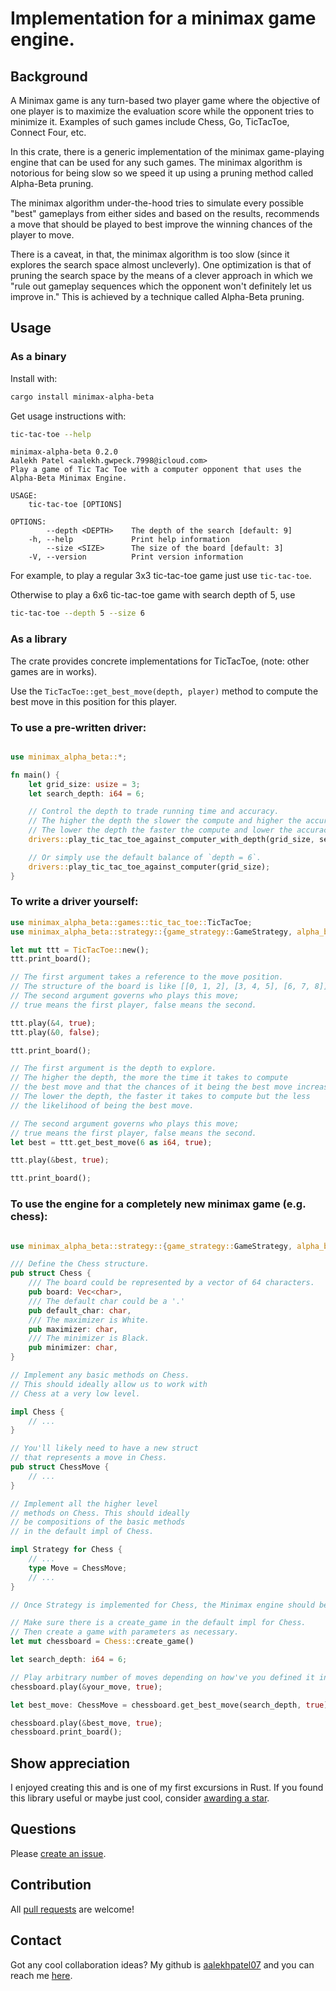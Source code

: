 # Implementation for a minimax game engine.

## Background

A Minimax game is any turn-based two player game where the objective of
one player is to maximize the evaluation score while the opponent
tries to minimize it. Examples of such games include Chess, Go, TicTacToe, Connect Four, etc.

In this crate, there is a generic implementation of the minimax game-playing engine that can be used for any such games. The minimax algorithm is notorious for being slow so we speed it up using a pruning method called Alpha-Beta pruning.

The minimax algorithm under-the-hood tries to simulate every possible "best" gameplays from either sides and based on the results, recommends a move that should be played to best improve the winning chances of the player to move.

There is a caveat, in that, the minimax algorithm is too slow (since it explores the search space almost uncleverly). One optimization is that of pruning the search space by the means of a clever approach in which we "rule out gameplay sequences which the opponent won't definitely let us improve in." This is achieved by a technique called Alpha-Beta pruning.

## Usage

### As a binary

Install with:
```sh
cargo install minimax-alpha-beta
```

Get usage instructions with:
```sh
tic-tac-toe --help
```
```
minimax-alpha-beta 0.2.0
Aalekh Patel <aalekh.gwpeck.7998@icloud.com>
Play a game of Tic Tac Toe with a computer opponent that uses the Alpha-Beta Minimax Engine.

USAGE:
    tic-tac-toe [OPTIONS]

OPTIONS:
        --depth <DEPTH>    The depth of the search [default: 9]
    -h, --help             Print help information
        --size <SIZE>      The size of the board [default: 3]
    -V, --version          Print version information
```

For example, to play a regular 3x3 tic-tac-toe game just use `tic-tac-toe`.

Otherwise to play a 6x6 tic-tac-toe game with search depth of 5, use
```sh
tic-tac-toe --depth 5 --size 6
```

### As a library

The crate provides concrete implementations for TicTacToe, (note: other games are in works).

Use the `TicTacToe::get_best_move(depth, player)` method to compute the best move in this position for this player.

### To use a pre-written driver:

```rust

use minimax_alpha_beta::*;

fn main() {
    let grid_size: usize = 3;
    let search_depth: i64 = 6;

    // Control the depth to trade running time and accuracy.
    // The higher the depth the slower the compute and higher the accuracy.
    // The lower the depth the faster the compute and lower the accuracy.
    drivers::play_tic_tac_toe_against_computer_with_depth(grid_size, search_depth);

    // Or simply use the default balance of `depth = 6`.
    drivers::play_tic_tac_toe_against_computer(grid_size);
}
```

### To write a driver yourself:

```rust
use minimax_alpha_beta::games::tic_tac_toe::TicTacToe;
use minimax_alpha_beta::strategy::{game_strategy::GameStrategy, alpha_beta_minimax::AlphaBetaMinimaxStrategy};

let mut ttt = TicTacToe::new();
ttt.print_board();

// The first argument takes a reference to the move position.
// The structure of the board is like [[0, 1, 2], [3, 4, 5], [6, 7, 8]].
// The second argument governs who plays this move;
// true means the first player, false means the second.

ttt.play(&4, true);
ttt.play(&0, false);

ttt.print_board();

// The first argument is the depth to explore.
// The higher the depth, the more the time it takes to compute
// the best move and that the chances of it being the best move increase.
// The lower the depth, the faster it takes to compute but the less
// the likelihood of being the best move.

// The second argument governs who plays this move;
// true means the first player, false means the second.
let best = ttt.get_best_move(6 as i64, true);

ttt.play(&best, true);

ttt.print_board();

```

### To use the engine for a completely new minimax game (e.g. chess):

```rust

use minimax_alpha_beta::strategy::{game_strategy::GameStrategy, alpha_beta_minimax::AlphaBetaMiniMaxStrategy};

/// Define the Chess structure.
pub struct Chess {
    /// The board could be represented by a vector of 64 characters.
    pub board: Vec<char>,
    /// The default char could be a '.'
    pub default_char: char,
    /// The maximizer is White.
    pub maximizer: char,
    /// The minimizer is Black.
    pub minimizer: char,
}

// Implement any basic methods on Chess.
// This should ideally allow us to work with
// Chess at a very low level.

impl Chess {
    // ...
}

// You'll likely need to have a new struct
// that represents a move in Chess.
pub struct ChessMove {
    // ...
}

// Implement all the higher level
// methods on Chess. This should ideally
// be compositions of the basic methods
// in the default impl of Chess.

impl Strategy for Chess {
    // ...
    type Move = ChessMove;
    // ...
}

// Once Strategy is implemented for Chess, the Minimax engine should be ready to use!

// Make sure there is a create_game in the default impl for Chess.
// Then create a game with parameters as necessary.
let mut chessboard = Chess::create_game()

let search_depth: i64 = 6;

// Play arbitrary number of moves depending on how've you defined it in the default impl.
chessboard.play(&your_move, true);

let best_move: ChessMove = chessboard.get_best_move(search_depth, true);

chessboard.play(&best_move, true);
chessboard.print_board();
```

## Show appreciation

I enjoyed creating this and is one of my first excursions in Rust.
If you found this library useful or maybe just cool, consider [awarding a star](https://www.github.com/aalekhpatel07/minimax).

## Questions

Please [create an issue](https://www.github.com/aalekhpatel07/minimax/issues).

## Contribution

All [pull requests](https://www.github.com/aalekhpatel07/minimax/pull) are welcome!


## Contact

Got any cool collaboration ideas? My github is [aalekhpatel07](https://www.github.com/aalekhpatel07) and you can reach me [here](mailto:itsme@aalekhpatel.com).
